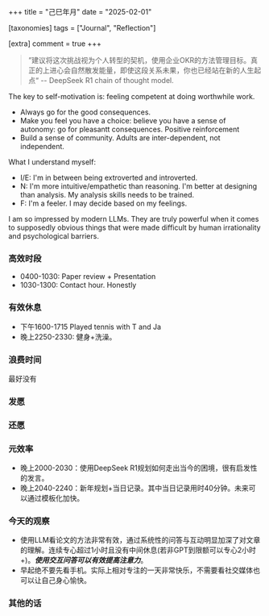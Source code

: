 +++
title = "己巳年月"
date = "2025-02-01"

[taxonomies]
tags = ["Journal", "Reflection"]

[extra]
comment = true
+++

> ”建议将这次挑战视为个人转型的契机，使用企业OKR的方法管理目标。真正的上进心会自然散发能量，即使这段关系未果，你也已经站在新的人生起点“ -- DeepSeek R1 chain of thought model.

The key to self-motivation is: feeling competent at doing worthwhile work.
- Always go for the good consequences.
- Make you feel you have a choice: believe you have a sense of autonomy: go for
    pleasantt consequences. Positive reinforcement
- Build a sense of community. Adults are inter-dependent, not independent.

What I understand myself:
- I/E: I'm in between being extroverted and introverted.
- N: I'm more intuitive/empathetic than reasoning. I'm better at designing than analysis. My analysis skills needs to be trained.
- F: I'm a feeler. I may decide based on my feelings.


I am so impressed by modern LLMs. They are truly powerful when it comes to
supposedly obvious things that were made difficult by human irrationality
and psychological barriers.

### 高效时段
- 0400-1030: Paper review + Presentation
- 1030-1300: Contact hour. Honestly

### 有效休息
- 下午1600-1715 Played tennis with T and Ja
- 晚上2250-2330: 健身+洗澡。

### 浪费时间
最好没有

### 发愿

### 还愿

### 元效率
- 晚上2000-2030：使用DeepSeek R1规划如何走出当今的困境，很有启发性的发言。
- 晚上2040-2240：新年规划+当日记录。其中当日记录用时40分钟。未来可以通过模板化加快。

### 今天的观察
- 使用LLM看论文的方法非常有效，通过系统性的问答与互动明显加深了对文章的理解。连续专心超过1小时且没有中间休息(若非GPT到限额可以专心2小时+)。***使用交互问答可以有效提高注意力***。
- 早起绝不要先看手机。实际上相对专注的一天非常快乐，不需要看社交媒体也可以让自己身心愉快。

### 其他的话

